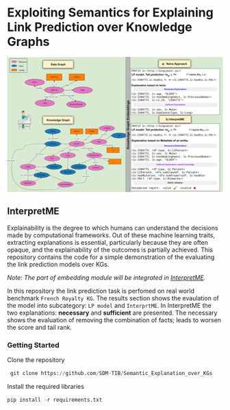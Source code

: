 # Exploiting Semantics for Explaining Link Prediction over Knowledge Graphs
![Motivating Example](./Images/Motivating.svg "Motivating Example")
## InterpretME
Explainability is the degree to which humans can understand the decisions made by computational frameworks. Out of these machine learning traits, extracting explanations is essential, particularly because they are
often opaque, and the explainability of the outcomes is partially achieved. This repository contains the code for a simple demonstration of the evaluating the link prediction models over KGs.

*Note: The part of embedding module will be integrated in [InterpretME](https://github.com/SDM-TIB/InterpretME).*

In this repository the link prediction task is perfomed on real world benchmark `French Royalty KG`. The results section shows the evaulation of the model into subcategory: `LP model` and `InterprtME`. In InterpretME the two explanations: **necessary** and **sufficient** are presented. The necessary shows the evaluation of removing the combination of facts; leads to worsen the score and tail rank. 
### Getting Started
Clone the repository
```python
 git clone https://github.com/SDM-TIB/Semantic_Explanation_over_KGs
```
Install the required libraries
```python
pip install -r requirements.txt
```
